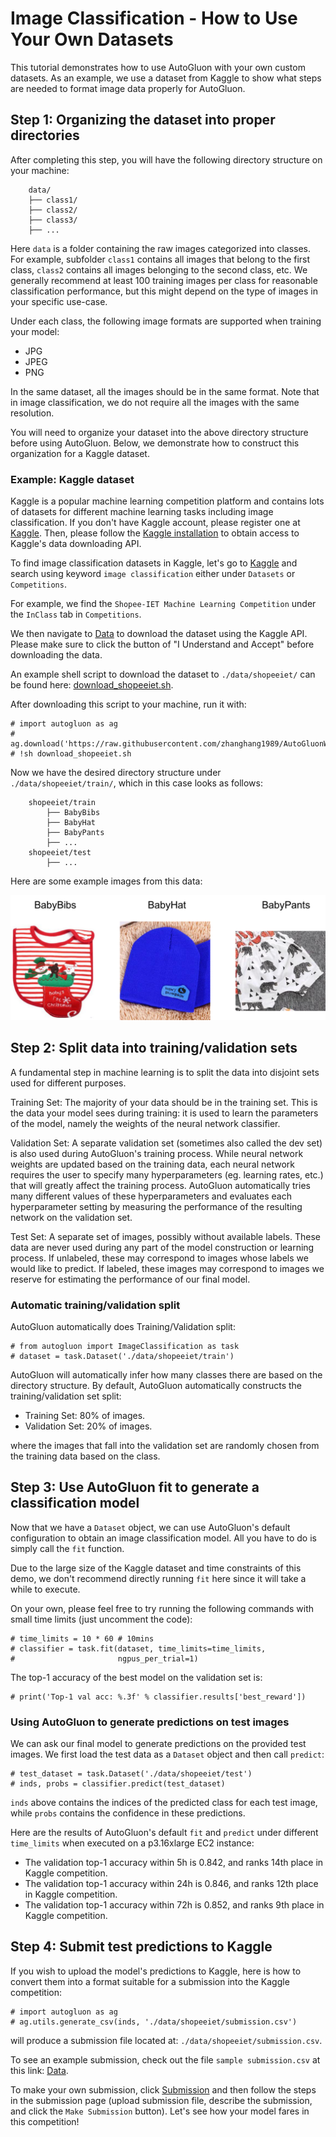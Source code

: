 # Image Classification - How to Use Your Own Datasets

This tutorial demonstrates how to use AutoGluon with your own custom datasets.
As an example, we use a dataset from Kaggle to show what steps are needed to format image data properly for AutoGluon.

## Step 1: Organizing the dataset into proper directories

After completing this step, you will have the following directory structure on your machine:

```
    data/
    ├── class1/
    ├── class2/
    ├── class3/
    ├── ...
```

Here `data` is a folder containing the raw images categorized into classes. For example, subfolder `class1` contains all images that belong to the first class, `class2` contains all images belonging to the second class, etc. 
We generally recommend at least 100 training images per class for reasonable classification performance, but this might depend on the type of images in your specific use-case.

Under each class, the following image formats are supported when training your model:

- JPG
- JPEG
- PNG

In the same dataset, all the images should be in the same format. Note that in image classification, we do not require all the images with the same resolution.

You will need to organize your dataset into the above directory structure before using AutoGluon.
Below, we demonstrate how to construct this organization for a Kaggle dataset.

### Example: Kaggle dataset

Kaggle is a popular machine learning competition platform and contains lots of
datasets for different machine learning tasks including image classification.
If you don't have Kaggle account, please register one at [Kaggle](https://www.kaggle.com/). 
Then, please follow the [Kaggle installation](https://github.com/Kaggle/kaggle-api/) to obtain access to Kaggle's data downloading API.

To find image classification datasets in Kaggle, let's go to [Kaggle](https://www.kaggle.com/) 
and search using keyword `image classification` either under `Datasets` or `Competitions`.

For example, we find the `Shopee-IET Machine Learning Competition` under the `InClass` tab in `Competitions`.

We then navigate to [Data](https://www.kaggle.com/c/shopee-iet-machine-learning-competition/data) to download the dataset using the Kaggle API.
Please make sure to click the button of "I Understand and Accept" before downloading the data.

An example shell script to download the dataset to `./data/shopeeiet/` can be found here: [download_shopeeiet.sh](https://github.com/zhanghang1989/AutoGluonWebdata/blob/master/docs/tutorial/download_shopeeiet.sh?raw=True).

After downloading this script to your machine, run it with:

```{.python .input}
# import autogluon as ag
# ag.download('https://raw.githubusercontent.com/zhanghang1989/AutoGluonWebdata/master/docs/tutorial/download_shopeeiet.sh')
# !sh download_shopeeiet.sh
```

Now we have the desired directory structure under `./data/shopeeiet/train/`, which in this case looks as follows:

```
    shopeeiet/train
        ├── BabyBibs
        ├── BabyHat
        ├── BabyPants
        ├── ...
    shopeeiet/test
        ├── ...
```

Here are some example images from this data:

![](../../img/shopeeiet_example.png)


## Step 2: Split data into training/validation sets

A fundamental step in machine learning is to split the data into disjoint sets used for different purposes.

Training Set: The majority of your data should be in the training set.
This is the data your model sees during training:
it is used to learn the parameters of the model,
namely the weights of the neural network classifier.

Validation Set: A separate validation set (sometimes also called the dev set)
is also used during AutoGluon's training process. While neural network weights are updated based on the training data, 
each neural network requires the user to specify many hyperparameters (eg. learning rates, etc.) that will greatly affect the training process.  AutoGluon automatically tries many different values of these hyperparameters and evaluates each hyperparameter setting by measuring the performance of the resulting network on the validation set.

Test Set: A separate set of images, possibly without available labels. These data are never used during any part of the model construction or learning process. If unlabeled, these may correspond to images whose labels we would like to predict. If labeled, these images may correspond to images we reserve for estimating the performance of our final model.

### Automatic training/validation split

AutoGluon automatically does Training/Validation split:

```{.python .input}
# from autogluon import ImageClassification as task
# dataset = task.Dataset('./data/shopeeiet/train')
```

AutoGluon will automatically infer how many classes there are based on the directory structure. 
By default, AutoGluon automatically constructs the training/validation set split:

- Training Set: 80% of images.
- Validation Set: 20% of images.

where the images that fall into the validation set are randomly chosen from the training data based on the class.

## Step 3: Use AutoGluon fit to generate a classification model

Now that we have a `Dataset` object, we can use AutoGluon's default configuration to obtain an image classification model.
All you have to do is simply call the `fit` function. 

Due to the large size of the Kaggle dataset and time constraints of this demo,
we don't recommend directly running `fit` here since it will take a while to execute.

On your own, please feel free to try running the following commands with small time limits (just uncomment the code):

```{.python .input}
# time_limits = 10 * 60 # 10mins
# classifier = task.fit(dataset, time_limits=time_limits,
#                       ngpus_per_trial=1)
```

The top-1 accuracy of the best model on the validation set is:

```{.python .input}
# print('Top-1 val acc: %.3f' % classifier.results['best_reward'])
```

###  Using AutoGluon to generate predictions on test images 

We can ask our final model to generate predictions on the provided test images.
We first load the test data as a `Dataset` object and then call `predict`:

```{.python .input}
# test_dataset = task.Dataset('./data/shopeeiet/test')
# inds, probs = classifier.predict(test_dataset)
```

`inds` above contains the indices of the predicted class for each test image, while `probs` contains the confidence in these predictions.


Here are the results of AutoGluon's default `fit` and `predict` under different `time_limits` when executed on a p3.16xlarge EC2 instance:

- The validation top-1 accuracy within 5h is 0.842, and ranks 14th place in Kaggle competition.
- The validation top-1 accuracy within 24h is 0.846, and ranks 12th place in Kaggle competition.
- The validation top-1 accuracy within 72h is 0.852, and ranks 9th place in Kaggle competition.


## Step 4: Submit test predictions to Kaggle

If you wish to upload the model's predictions to Kaggle, here is how to convert them into a format suitable for a submission into the Kaggle competition:

```{.python .input}
# import autogluon as ag
# ag.utils.generate_csv(inds, './data/shopeeiet/submission.csv')
```

will produce a submission file located at: `./data/shopeeiet/submission.csv`.

To see an example submission, check out the file `sample submission.csv` at this link: [Data](https://www.kaggle.com/c/shopee-iet-machine-learning-competition/data).

To make your own submission, click [Submission](https://www.kaggle.com/c/shopee-iet-machine-learning-competition/submit)
and then follow the steps in the submission page (upload submission file, describe the submission,
and click the `Make Submission` button). Let's see how your model fares in this competition!
